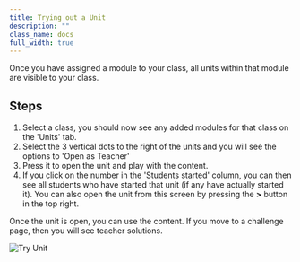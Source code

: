 ```yaml
---
title: Trying out a Unit
description: ""
class_name: docs
full_width: true
---
```


Once you have assigned a module to your class, all units within that module are visible to your class.

## Steps

1. Select a class, you should now see any added modules for that class on the 'Units' tab.
1. Select the 3 vertical dots to the right of the units and you will see the options to 'Open as Teacher'
1. Press it to open the unit and play with the content.
1. If you click on the number in the 'Students started' column, you can then see all students who have started that unit (if any have actually started it). You can also open the unit from this screen by pressing the **>** button in the top right.

Once the unit is open, you can use the content. If you move to a challenge page, then you will see teacher solutions. 

![Try Unit](/img/docs/trial_try_unit.png)
